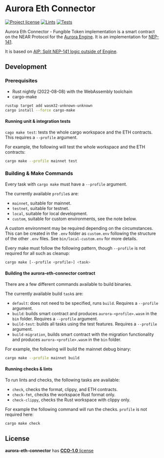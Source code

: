 # Aurora Eth Connector

[![Project license](https://img.shields.io/badge/License-Public%20Domain-blue.svg)](https://creativecommons.org/publicdomain/zero/1.0/)
[![Lints](https://github.com/aurora-is-near/aurora-fungible-token/actions/workflows/lints.yml/badge.svg)](https://github.com/aurora-is-near/aurora-fungible-token/actions/workflows/lints.yml)
[![Tests](https://github.com/aurora-is-near/aurora-fungible-token/actions/workflows/tests.yml/badge.svg)](https://github.com/aurora-is-near/aurora-fungible-token/actions/workflows/tests.yml)

Aurora Eth Connector - Fungible Token implementation is a smart contract on the NEAR Protocol for the
[Aurora Engine](https://github.com/aurora-is-near/aurora-engine).
It is an implementation for [NEP-141](https://nomicon.io/Standards/Tokens/FungibleToken/Core).

It is based on [AIP:  Split NEP-141 logic outside of Engine](https://github.com/aurora-is-near/AIPs/pull/5).

## Development

### Prerequisites

- Rust nightly (2022-08-08) with the WebAssembly toolchain
- cargo-make

```sh
rustup target add wasm32-unknown-unknown
cargo install --force cargo-make
```

#### Running unit & integration tests

`cago make test`: tests the whole cargo workspace and the ETH contracts. This requires a `--profile` argument.

For example, the following will test the whole workspace and the ETH contracts:

```sh
cargo make --profile mainnet test 
```

### Building & Make Commands

Every task with `cargo make` must have a `--profile` argument.

The currently available `profile`s are:

- `mainnet`, suitable for mainnet.
- `testnet`, suitable for testnet.
- `local`, suitable for local development.
- `custom`, suitable for custom environments, see the note below.

A custom environment may be required depending on the circumstances. This can
be created in the `.env` folder as `custom.env` following the structure of the
other `.env` files. See `bin/local-custom.env` for more details.

Every make must follow the following pattern, though `--profile` is not required
for all such as cleanup:

```sh
cargo make [--profile <profile>] <task>
```

#### Building the aurora-eth-connector contract

There are a few different commands available to build binaries.

The currently available build `task`s are:

- `default`: does not need to be specified, runs `build`. Requires a `--profile` argument.
- `build`: builds smart contract and produces `aurora-<profile>.wasm` in the `bin` folder.
  Requires a `--profile` argument.
- `build-test`: builds all tasks using the test features. Requires a `--profile` argument.
- `build-migration`, builds smart contract with the migration functionality and produces
  `aurora-<profile>.wasm` in the `bin` folder.

For example, the following will build the mainnet debug binary:

```sh
cargo make --profile mainnet build
```

#### Running checks & lints

To run lints and checks, the following tasks are available:

- `check`, checks the format, clippy, and ETH contracts.
- `check-fmt`, checks the workspace Rust format only.
- `check-clippy`, checks the Rust workspace with clippy only.

For example the following command will run the checks. `profile` is not required
here:

```sh
cargo make check
```

## License

**aurora-eth-connector** has [**CCO-1.0** license](LICENSE)
